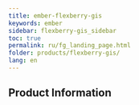 ```yaml
---
title: ember-flexberry-gis
keywords: ember
sidebar: flexberry-gis_sidebar
toc: true
permalink: ru/fg_landing_page.html
folder: products/flexberry-gis/
lang: en
---
```


## Product Information
